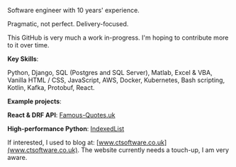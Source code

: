 Software engineer with 10 years' experience.

Pragmatic, not perfect. Delivery-focused.

This GitHub is very much a work in-progress. I'm hoping to contribute more to it over time.

**Key Skills**:

Python, Django, SQL (Postgres and SQL Server), Matlab, Excel & VBA, Vanilla HTML / CSS, JavaScript, AWS, Docker, Kubernetes, Bash scripting, Kotlin, Kafka, Protobuf, React.

**Example projects**:

**React & DRF API**: [Famous-Quotes.uk](https://famous-quotes.uk)

**High-performance Python**: [IndexedList](https://github.com/cturner91/IndexedList)


If interested, I used to blog at: [www.ctsoftware.co.uk](www.ctsoftware.co.uk). The website currently needs a touch-up, I am very aware.
